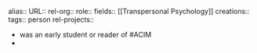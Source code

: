 alias::
URL::
rel-org::
role::
fields:: [[Transpersonal Psychology]]
creations::
tags:: person
rel-projects::

- was an early student or reader of #ACIM
-

